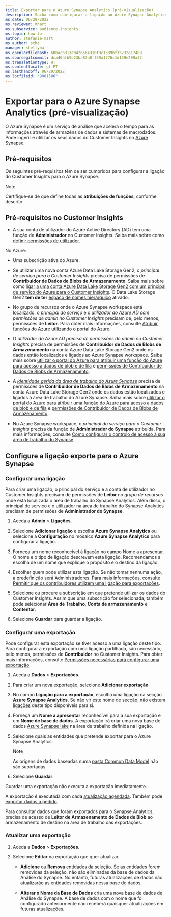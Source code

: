 ```yaml
---
title: Exportar para o Azure Synapse Analytics (pré-visualização)
description: Saiba como configurar a ligação ao Azure Synapse Analytics.
ms.date: 06/29/2022
ms.reviewer: mhart
ms.subservice: audience-insights
ms.topic: how-to
author: stefanie-msft
ms.author: sthe
manager: shellyha
ms.openlocfilehash: 60bacb313e0426564310f3c1339bf3b732e17489
ms.sourcegitcommit: dca46afb9e23ba87a0ff59a1776c1d139e209a32
ms.translationtype: HT
ms.contentlocale: pt-PT
ms.lasthandoff: 06/29/2022
ms.locfileid: "9081586"
---
```

# <a name="export-data-to-azure-synapse-analytics-preview"></a>Exportar para o Azure Synapse Analytics (pré-visualização)

O Azure Synapse é um serviço de análise que acelera o tempo para as informações através de armazéns de dados e sistemas de macrodados. Pode ingerir e utilizar os seus dados do Customer Insights no [Azure Synapse](/azure/synapse-analytics/overview-what-is).

## <a name="prerequisites"></a>Pré-requisitos

Os seguintes pré-requisitos têm de ser cumpridos para configurar a ligação do Customer Insights para o Azure Synapse.

> [!NOTE]
> Certifique-se de que define todas as **atribuições de funções**, conforme descrito.  

## <a name="prerequisites-in-customer-insights"></a>Pré-requisitos no Customer Insights

* A sua conta de utilizador do Azure Active Directory (AD) tem uma função de **Administrador** no Customer Insights. Saiba mais sobre como [definir permissões de utilizador](permissions.md#assign-roles-and-permissions).

No Azure: 

- Uma subscrição ativa do Azure.

- Se utilizar uma nova conta Azure Data Lake Storage Gen2, o *principal de serviço para o Customer Insights* precisa de permissões de **Contribuidor de Dados de Blobs de Armazenamento**. Saiba mais sobre como [ligar a uma conta Azure Data Lake Storage Gen2 com um principal de serviço do Azure para o Customer Insights](connect-service-principal.md). O Data Lake Storage Gen2 **tem de ter** [espaço de nomes hierárquico](/azure/storage/blobs/data-lake-storage-namespace) ativado.

- No grupo de recursos onde o Azure Synapse workspace está localizado, o *principal do serviço* e o *utilizador do Azure AD com permissões de admin no Customer Insights* precisam de, pelo menos, permissões de **Leitor**. Para obter mais informações, consulte [Atribuir funções do Azure utilizando o portal do Azure](/azure/role-based-access-control/role-assignments-portal).

- O *utilizador do Azure AD precisa de permissões de admin no Customer Insights* precisa de permissões de **Contribuidor de Dados de Blobs de Armazenamento** na conta Azure Data Lake Storage Gen2 onde os dados estão localizados e ligados ao Azure Synapse workspace. Saiba mais sobre [utilizar o portal do Azure para atribuir uma função do Azure para acesso a dados de blob e de fila](/azure/storage/common/storage-auth-aad-rbac-portal) e [permissões de Contribuidor de Dados de Blobs de Armazenamento](/azure/role-based-access-control/built-in-roles#storage-blob-data-contributor).

- A *[identidade gerida da área de trabalho do Azure Synapse](/azure/synapse-analytics/security/synapse-workspace-managed-identity)* precisa de permissões de **Contribuidor de Dados de Blobs de Armazenamento** na conta Azure Data Lake Storage Gen2 onde os dados estão localizados e ligados à área de trabalho do Azure Synapse. Saiba mais sobre [utilizar o portal do Azure para atribuir uma função do Azure para acesso a dados de blob e de fila](/azure/storage/common/storage-auth-aad-rbac-portal) e [permissões de Contribuidor de Dados de Blobs de Armazenamento](/azure/role-based-access-control/built-in-roles#storage-blob-data-contributor).

- No Azure Synapse workspace, o *principal do serviço para o Customer Insights* precisa da função de **Administrador do Synapse** atribuída. Para mais informações, consulte [Como configurar o controlo de acesso à sua área de trabalho do Synapse](/azure/synapse-analytics/security/how-to-set-up-access-control).

## <a name="set-up-the-connection-and-export-to-azure-synapse"></a>Configure a ligação exporte para o Azure Synapse

### <a name="configure-a-connection"></a>Configurar uma ligação

Para criar uma ligação, o principal do serviço e a conta de utilizador no Customer Insights precisam de permissões de **Leitor** no *grupo de recursos* onde está localizada o área de trabalho do Synapse Analytics. Além disso, o principal de serviço e o utilizador na área de trabalho do Synapse Analytics precisam de permissões de **Administrador do Synapse**. 

1. Aceda a **Admin** > **Ligações**.

1. Selecione **Adicionar ligação** e escolha **Azure Synapse Analytics** ou selecione a **Configuração** no mosaico **Azure Synapse Analytics** para configurar a ligação.

1. Forneça um nome reconhecível à ligação no campo Nome a apresentar. O nome e o tipo de ligação descrevem esta ligação. Recomendamos a escolha de um nome que explique o propósito e o destino da ligação.

1. Escolher quem pode utilizar esta ligação. Se não tomar nenhuma ação, a predefinição será Administradores. Para mais informações, consulte [Permitir que os contribuidores utilizem uma ligação para exportações](connections.md#allow-contributors-to-use-a-connection-for-exports).

1. Selecione ou procure a subscrição em que pretende utilizar os dados do Customer Insights. Assim que uma subscrição for selecionada, também pode selecionar **Área de Trabalho**, **Conta de armazenamento** e **Contentor**.

1. Selecione **Guardar** para guardar a ligação.

### <a name="configure-an-export"></a>Configurar uma exportação

Pode configurar esta exportação se tiver acesso a uma ligação deste tipo. Para configurar a exportação com uma ligação partilhada, são necessário, pelo menos, permissões de **Contribuidor** no Customer Insights. Para obter mais informações, consulte [Permissões necessárias para configurar uma exportação](export-destinations.md#set-up-a-new-export).

1. Aceda a **Dados** > **Exportações**.

1. Para criar um nova exportação, selecione **Adicionar exportação**.

1. No campo **Ligação para a exportação**, escolha uma ligação na secção **Azure Synapse Analytics**. Se não vir este nome de secção, não existem [ligações](connections.md) deste tipo disponíveis para si.

1. Forneça um **Nome a apresentar** reconhecível para a sua exportação e um **Nome de base de dados**. A exportação irá criar uma nova base de dados [Azure Synapse lake](/azure/synapse-analytics/database-designer/concepts-lake-database) na área de trabalho definida na ligação.

1. Selecione quais as entidades que pretende exportar para o Azure Synapse Analytics.
   > [!NOTE]
   > As origens de dados baseadas numa [pasta Common Data Model](connect-common-data-model.md) não são suportadas.

1. Selecione **Guardar**.

Guardar uma exportação não executa a exportação imediatamente.

A exportação é executada com cada [atualização agendada](system.md#schedule-tab). Também pode [exportar dados a pedido](export-destinations.md#run-exports-on-demand).

Para consultar dados que foram exportados para o Synapse Analytics, precisa de acesso de **Leitor de Armazenamento de Dados de Blob** ao armazenamento de destino na área de trabalho das exportações. 

### <a name="update-an-export"></a>Atualizar uma exportação

1. Aceda a **Dados** > **Exportações**.

1. Selecione **Editar** na exportação que quer atualizar.

   - **Adicione** ou **Remova** entidades da seleção. Se as entidades forem removidas da seleção, não são eliminadas da base de dados da Análise do Synapse. No entanto, futuras atualizações de dados não atualizarão as entidades removidas nessa base de dados.

   - **Alterar o Nome da Base de Dados** cria uma nova base de dados de Análise do Synapse. A base de dados com o nome que foi configurado anteriormente não receberá quaisquer atualizações em futuras atualizações.
